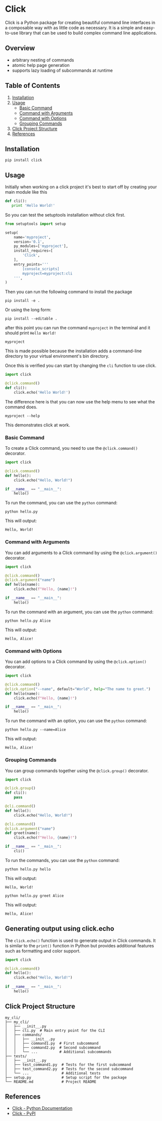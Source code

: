 # Click

Click is a Python package for creating beautiful command line interfaces in a composable way with as little code 
as necessary. It is a simple and easy-to-use library that can be used to build complex command line applications.

## Overview

- arbitrary nesting of commands
- atomic help page generation
- supports lazy loading of subcommands at runtime

## Table of Contents

1. [Installation](#installation)
2. [Usage](#usage)
    - [Basic Command](#basic-command)
    - [Command with Arguments](#command-with-arguments)
    - [Command with Options](#command-with-options)
    - [Grouping Commands](#grouping-commands)
3. [Click Project Structure](#click-project-structure)
4. [References](#references)

## Installation

```Shell
pip install click
```

## Usage

Initially when working on a click project it's best to start off by creating your main module like this

```Python
def cli():
   print 'Hello World!'
```

So you can test the setuptools installation without click first.

```Python
from setuptools import setup

setup(
    name='myproject',
    version='0.1',
    py_modules=['myproject'],
    install_requires=[
        'Click',
    ],
    entry_points='''
        [console_scripts]
        myproject=myproject:cli
    ''',
)
```

Then you can run the following command to install the package

```Shell
pip install -e .
```

Or using the long form:

```Shell
pip install --editable .
```

after this point you can run the command `myproject` in the terminal and it should print `Hello World!`

```Shell
myproject
```

This is made possible because the installation adds a command-line directory to your virtual environment's bin directory.

Once this is verified you can start by changing the `cli` function to use click.

```Python
import click

@click.command()
def cli():
    click.echo('Hello World!')
```

The difference here is that you can now use the help menu to see what the command does.

```Shell
myproject --help
```

This demonstrates click at work.


### Basic Command

To create a Click command, you need to use the `@click.command()` decorator.

```Python
import click

@click.command()
def hello():
    click.echo("Hello, World!")

if __name__ == "__main__":
    hello()
```

To run the command, you can use the `python` command:

```Shell
python hello.py
```

This will output:

```Shell
Hello, World!
```


### Command with Arguments

You can add arguments to a Click command by using the `@click.argument()` decorator.

```Python
import click

@click.command()
@click.argument("name")
def hello(name):
    click.echo(f"Hello, {name}!")

if __name__ == "__main__":
    hello()
```

To run the command with an argument, you can use the `python` command:

```Shell
python hello.py Alice
```

This will output:

```Shell
Hello, Alice!
```

### Command with Options

You can add options to a Click command by using the `@click.option()` decorator.

```Python
import click

@click.command()
@click.option("--name", default="World", help="The name to greet.")
def hello(name):
    click.echo(f"Hello, {name}!")

if __name__ == "__main__":
    hello()
```

To run the command with an option, you can use the `python` command:

```Shell
python hello.py --name=Alice
```

This will output:

```Shell
Hello, Alice!
```

### Grouping Commands

You can group commands together using the `@click.group()` decorator.

```Python
import click

@click.group()
def cli():
    pass

@cli.command()
def hello():
    click.echo("Hello, World!")

@cli.command()
@click.argument("name")
def greet(name):
    click.echo(f"Hello, {name}!")

if __name__ == "__main__":
    cli()
```

To run the commands, you can use the `python` command:

```Shell
python hello.py hello
```

This will output:

```Shell
Hello, World!
```

```Shell
python hello.py greet Alice
```

This will output:

```Shell
Hello, Alice!
```

## Generating output using click.echo

The `click.echo()` function is used to generate output in Click commands. It is similar to the `print()` function in Python but provides additional features such as formatting and color support.

```Python
import click

@click.command()
def hello():
    click.echo("Hello, World!")
    
if __name__ == "__main__":   
    hello()
```


## Click Project Structure

```text
my_cli/
├── my_cli/
│   ├── __init__.py
│   ├── cli.py  # Main entry point for the CLI
│   ├── commands/
│   │   ├── __init__.py
│   │   ├── command1.py  # First subcommand
│   │   ├── command2.py  # Second subcommand
│   │   └── ...          # Additional subcommands
├── tests/
│   ├── __init__.py
│   ├── test_command1.py  # Tests for the first subcommand
│   ├── test_command2.py  # Tests for the second subcommand
│   └── ...               # Additional tests
├── setup.py              # Setup script for the package
└── README.md             # Project README
```

## References

- [Click - Python Documentation](https://click.palletsprojects.com)
- [Click - PyPI](https://pypi.org/project/click/)
